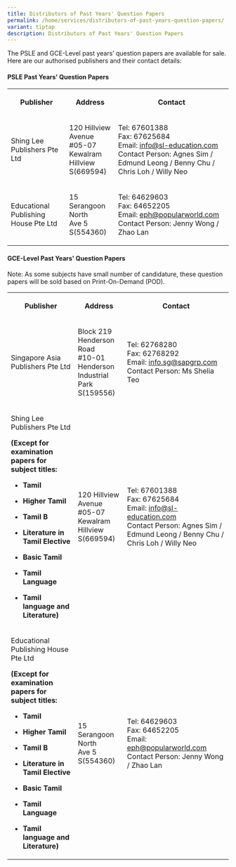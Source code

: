 ```yaml
---
title: Distributors of Past Years' Question Papers
permalink: /home/services/distributors-of-past-years-question-papers/
variant: tiptap
description: Distributors of Past Years' Question Papers
---
```

<p>The PSLE and GCE-Level past years’ question papers are available for sale.
Here are our authorised publishers and their contact details:</p>
<h4><strong>PSLE Past Years' Question Papers</strong></h4>
<table>
<tbody>
<tr>
<th rowspan="1" colspan="1">
<p>Publisher</p>
</th>
<th rowspan="1" colspan="1">
<p>Address</p>
</th>
<th rowspan="1" colspan="1">
<p>Contact</p>
</th>
</tr>
<tr>
<td rowspan="1" colspan="1">
<p>Shing Lee Publishers Pte Ltd</p>
</td>
<td rowspan="1" colspan="1">
<p>120 Hillview Avenue
<br>#05-07
<br>Kewalram Hillview
<br>S(669594)</p>
</td>
<td rowspan="1" colspan="1">
<p>Tel: 67601388
<br>Fax: 67625684
<br>Email: <a href="mailto:info@sl-education.com" rel="noopener noreferrer nofollow" target="_blank"><u>info@sl-education.com</u></a>
<br>Contact Person: Agnes Sim / Edmund Leong / Benny Chu / Chris Loh / Willy
Neo</p>
</td>
</tr>
<tr>
<td rowspan="1" colspan="1">
<p>Educational Publishing House Pte Ltd</p>
</td>
<td rowspan="1" colspan="1">
<p>15 Serangoon North
<br>Ave 5
<br>S(554360)</p>
</td>
<td rowspan="1" colspan="1">
<p>Tel: 64629603
<br>Fax: 64652205
<br>Email: <a href="mailto:eph@popularworld.com" rel="noopener noreferrer nofollow" target="_blank"><u>eph@popularworld.com</u></a>
<br>Contact Person: Jenny Wong / Zhao Lan</p>
</td>
</tr>
</tbody>
</table>
<h4><strong>GCE-Level Past Years' Question Papers</strong></h4>
<p>Note: As some subjects have small number of candidature, these question
papers will be sold based on Print-On-Demand (POD).</p>
<table>
<tbody>
<tr>
<th rowspan="1" colspan="1">
<p>Publisher</p>
</th>
<th rowspan="1" colspan="1">
<p>Address</p>
</th>
<th rowspan="1" colspan="1">
<p>Contact</p>
</th>
</tr>
<tr>
<td rowspan="1" colspan="1">
<p>Singapore Asia Publishers Pte Ltd</p>
</td>
<td rowspan="1" colspan="1">
<p>Block 219
<br>Henderson Road
<br>#10-01
<br>Henderson Industrial Park
<br>S(159556)</p>
</td>
<td rowspan="1" colspan="1">
<p>Tel: 62768280
<br>Fax: 62768292
<br>Email: <a href="mailto:info.sg@sapgrp.com" rel="noopener noreferrer nofollow" target="_blank"><u>info.sg@sapgrp.com</u></a>
<br>Contact Person: Ms Shelia Teo</p>
</td>
</tr>
<tr>
<td rowspan="1" colspan="1">
<p>Shing Lee Publishers Pte Ltd
<br>
</p>
<p><strong>(Except for examination papers for subject titles:</strong>
</p>
<ul data-tight="true" class="tight">
<li>
<p><strong>Tamil</strong>
</p>
</li>
<li>
<p><strong>Higher Tamil</strong>
</p>
</li>
<li>
<p><strong>Tamil B</strong>
</p>
</li>
<li>
<p><strong>Literature in Tamil Elective</strong>
</p>
</li>
<li>
<p><strong>Basic Tamil</strong>
</p>
</li>
<li>
<p><strong>Tamil Language</strong>
</p>
</li>
<li>
<p><strong>Tamil language and Literature)</strong>
</p>
</li>
</ul>
</td>
<td rowspan="1" colspan="1">
<p>120 Hillview Avenue
<br>#05-07
<br>Kewalram Hillview
<br>S(669594)</p>
</td>
<td rowspan="1" colspan="1">
<p>Tel: 67601388
<br>Fax: 67625684
<br>Email:&nbsp;<a href="mailto:info@sl-education.com" rel="noopener noreferrer nofollow" target="_blank"><u>info@sl-education.com</u></a>
<br>Contact Person: Agnes Sim / Edmund Leong / Benny Chu / Chris Loh / Willy
Neo</p>
</td>
</tr>
<tr>
<td rowspan="1" colspan="1">
<p>Educational Publishing House Pte Ltd
<br>
</p>
<p><strong>(Except for examination papers for subject titles:</strong>
</p>
<ul data-tight="true" class="tight">
<li>
<p><strong>Tamil</strong>
</p>
</li>
<li>
<p><strong>Higher Tamil</strong>
</p>
</li>
<li>
<p><strong>Tamil B</strong>
</p>
</li>
<li>
<p><strong>Literature in Tamil Elective</strong>
</p>
</li>
<li>
<p><strong>Basic Tamil</strong>
</p>
</li>
<li>
<p><strong>Tamil Language</strong>
</p>
</li>
<li>
<p><strong>Tamil language and Literature)</strong>
</p>
</li>
</ul>
</td>
<td rowspan="1" colspan="1">
<p>15 Serangoon North
<br>Ave 5
<br>S(554360)</p>
</td>
<td rowspan="1" colspan="1">
<p>Tel: 64629603
<br>Fax: 64652205
<br>Email: <a href="mailto:eph@popularworld.com" rel="noopener noreferrer nofollow" target="_blank"><u>eph@popularworld.com</u></a>
<br>Contact Person: Jenny Wong / Zhao Lan</p>
</td>
</tr>
</tbody>
</table>
<p></p>
<p></p>